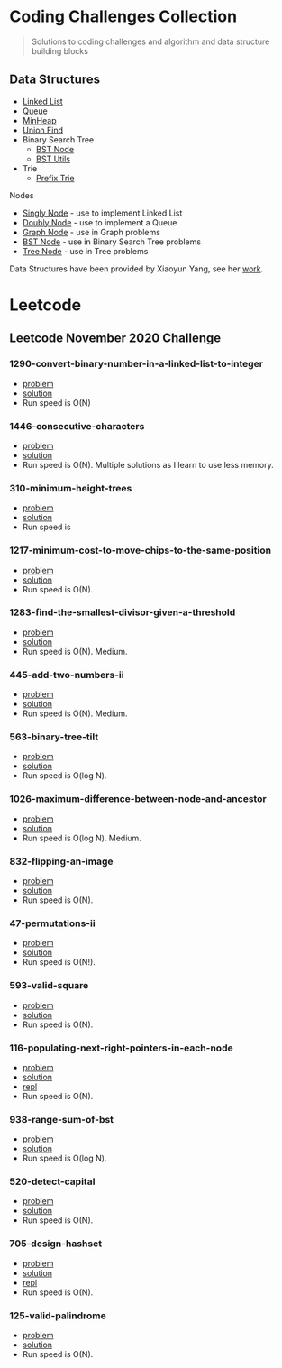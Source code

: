 # Coding Challenges Collection

> Solutions to coding challenges and algorithm and data structure building blocks

## Data Structures

- [Linked List](/datastructure/LinkedList.js)
- [Queue](/datastructure/Queue.js)
- [MinHeap](/datastructure/MinHeap.js)
- [Union Find](/datastructure/UnionFind.js)
- Binary Search Tree
  - [BST Node](/datastructure/Node/BSTNode.js)
  - [BST Utils](/datastructure/BSTUtils.js)
- Trie
  - [Prefix Trie](/datastructure/TriePrefix.js)

Nodes

- [Singly Node](/datastructure/Node/SinglyNode.js) - use to implement Linked List
- [Doubly Node](/datastructure/Node/DoublyNode.js) - use to implement a Queue
- [Graph Node](/datastructure/Node/GraphNode.js) - use in Graph problems
- [BST Node](/datastructure/Node/BSTNode.js) - use in Binary Search Tree problems
- [Tree Node](/datastructure/Node/TreeNode.js) - use in Tree problems

Data Structures have been provided by Xiaoyun Yang, see her [work](https://github.com/xiaoyunyang/coding-challenges#coding-challenges-collection).

# Leetcode

<!--
### - Problem Name

- [problem](link to problem)
- [solution](link to solution)
- [repl](link to repl.it solution)
- Comments; Indication of program time to run (Oh of N)
 -->

## Leetcode November 2020 Challenge

### 1290-convert-binary-number-in-a-linked-list-to-integer

- [problem](https://leetcode.com/problems/convert-binary-number-in-a-linked-list-to-integer)
- [solution](/leetcode/1290-convert-binary-number-in-a-linked-list-to-integer.js)
- Run speed is O(N)

### 1446-consecutive-characters

- [problem](https://leetcode.com/problems/consecutive-characters/)
- [solution](/leetcode/1446-consecutive-characters.js)
- Run speed is O(N).
  Multiple solutions as I learn to use less memory.

### 310-minimum-height-trees

<!-- go back and finish -->

- [problem](https://leetcode.com/problems/minimum-height-trees/)
- [solution](/leetcode/310-minimum-height-trees.js)
- Run speed is

### 1217-minimum-cost-to-move-chips-to-the-same-position

- [problem](https://leetcode.com/problems/minimum-cost-to-move-chips-to-the-same-position/)
- [solution](/leetcode/1217-minimum-cost-to-move-chips-to-the-same-position.js)
- Run speed is O(N).

### 1283-find-the-smallest-divisor-given-a-threshold

- [problem](https://leetcode.com/problems/find-the-smallest-divisor-given-a-threshold/)
- [solution](/leetcode/1283-find-the-smallest-divisor-given-a-threshold.js)
- Run speed is O(N). Medium.

### 445-add-two-numbers-ii

- [problem](https://leetcode.com/problems/add-two-numbers-ii/)
- [solution](/leetcode/445-add-two-numbers-ii.js)
- Run speed is O(N). Medium.

### 563-binary-tree-tilt

- [problem](https://leetcode.com/problems/binary-tree-tilt/)
- [solution](/leetcode/563-binary-tree-tilt.js)
- Run speed is O(log N).

### 1026-maximum-difference-between-node-and-ancestor

- [problem](https://leetcode.com/problems/maximum-difference-between-node-and-ancestor/)
- [solution](/leetcode/1026-maximum-difference-between-node-and-ancestor.js)
- Run speed is O(log N). Medium.

### 832-flipping-an-image

- [problem](https://leetcode.com/problems/flipping-an-image/)
- [solution](/leetcode/832-flipping-an-image.js)
- Run speed is O(N).

### 47-permutations-ii

- [problem](https://leetcode.com/problems/permutations-ii/)
- [solution](/leetcode/47-permutations-ii.js)
- Run speed is O(N!).

### 593-valid-square

- [problem](https://leetcode.com/problems/valid-square/)
- [solution](/leetcode/593-valid-square.js)
- Run speed is O(N).

### 116-populating-next-right-pointers-in-each-node

- [problem](https://leetcode.com/problems/populating-next-right-pointers-in-each-node/)
- [solution](/leetcode/116-populating-next-right-pointers-in-each-node.js)
- [repl](https://repl.it/@paultegnazian/HeartyGrippingBrain#index.js)
- Run speed is O(N).

### 938-range-sum-of-bst

- [problem](https://leetcode.com/problems/range-sum-of-bst/)
- [solution](/leetcode/938-range-sum-of-bst.js)
- Run speed is O(log N).

### 520-detect-capital

- [problem](https://leetcode.com/problems/detect-capital/)
- [solution](/leetcode/520-detect-capital.js)
- Run speed is O(N).

### 705-design-hashset

- [problem](https://leetcode.com/problems/design-hashset/)
- [solution](/leetcode/705-design-hashset.js)
- [repl](https://repl.it/@paultegnazian/leetcode-705#index.js)
- Run speed is O(N).

### 125-valid-palindrome

- [problem](https://leetcode.com/problems/valid-palindrome/)
- [solution](/leetcode/125-valid-palindrome.js)
- Run speed is O(N).
